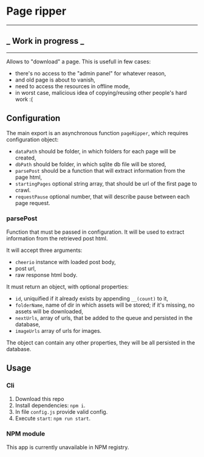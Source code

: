# Page ripper

---
## _ Work in progress _
---

Allows to "download" a page. This is usefull in few cases:
 - there's no access to the "admin panel" for whatever reason,
 - and old page is about to vanish,
 - need to access the resources in offline mode,
 - in worst case, malicious idea of copying/reusing other people's hard work :(

## Configuration
The main export is an asynchronous function `pageRipper`, which requires configuration object:
 - `dataPath` should be folder, in which folders for each page will be created,
 - `dbPath` should be folder, in which sqlite db file will be stored,
 - `parsePost` should be a function that will extract information from the page html,
 - `startingPages` optional string array, that should be url of the first page to crawl.
 - `requestPause` optional number, that will describe pause between each page request.

### parsePost
Function that must be passed in configuration. It will be used to extract information from the retrieved post html.

It will accept three arguments:
 - `cheerio` instance with loaded post body,
 - post url,
 - raw response html body.

It must return an object, with optional properties:
 - `id`, uniquified if it already exists by appending `__(count)` to it,
 - `folderName`, name of dir in which assets will be stored; if it's missing, no assets will be downloaded,
 - `nextUrls`, array of urls, that be added to the queue and persisted in the database,
 - `imageUrls` array of urls for images.

The object can contain any other properties, they will be all persisted in the database.

## Usage

### Cli
1. Download this repo
2. Install dependencies: `npm i`.
3. In file `config.js` provide valid config.
4. Execute `start`: `npm run start`.

### NPM module
This app is currently unavailable in NPM registry.

